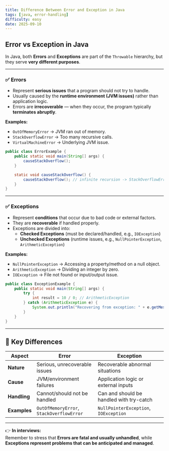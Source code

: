 ```yaml
---
title: Difference Between Error and Exception in Java
tags: [java, error-handling]
difficulty: easy
date: 2025-09-10
---
```


## Error vs Exception in Java

In Java, both **Errors** and **Exceptions** are part of the `Throwable` hierarchy, but they serve **very different purposes**.

---

### ✅ Errors
- Represent **serious issues** that a program should not try to handle.  
- Usually caused by the **runtime environment (JVM issues)** rather than application logic.  
- Errors are **irrecoverable** — when they occur, the program typically **terminates abruptly**.  

**Examples:**
- `OutOfMemoryError` → JVM ran out of memory.  
- `StackOverflowError` → Too many recursive calls.  
- `VirtualMachineError` → Underlying JVM issue.

```java
public class ErrorExample {
    public static void main(String[] args) {
        causeStackOverflow();
    }

    static void causeStackOverflow() {
        causeStackOverflow(); // infinite recursion -> StackOverflowError
    }
}
```

---

### ✅ Exceptions
- Represent **conditions** that occur due to bad code or external factors.  
- They are **recoverable** if handled properly.  
- Exceptions are divided into:
  - **Checked Exceptions** (must be declared/handled, e.g., `IOException`)  
  - **Unchecked Exceptions** (runtime issues, e.g., `NullPointerException`, `ArithmeticException`)  

**Examples:**
- `NullPointerException` → Accessing a property/method on a null object.  
- `ArithmeticException` → Dividing an integer by zero.  
- `IOException` → File not found or input/output issue.

```java
public class ExceptionExample {
    public static void main(String[] args) {
        try {
            int result = 10 / 0; // ArithmeticException
        } catch (ArithmeticException e) {
            System.out.println("Recovering from exception: " + e.getMessage());
        }
    }
}
```

---

## 🔑 Key Differences

| Aspect            | Error                             | Exception                      |
|-------------------|-----------------------------------|--------------------------------|
| **Nature**        | Serious, unrecoverable issues     | Recoverable abnormal situations|
| **Cause**         | JVM/environment failures          | Application logic or external inputs |
| **Handling**      | Cannot/should not be handled      | Can and should be handled with try-catch |
| **Examples**      | `OutOfMemoryError`, `StackOverflowError` | `NullPointerException`, `IOException` |

---

👉 **In interviews:**  
Remember to stress that **Errors are fatal and usually unhandled**, while **Exceptions represent problems that can be anticipated and managed**.
